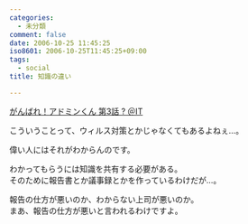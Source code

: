 ```yaml
---
categories:
  - 未分類
comment: false
date: 2006-10-25 11:45:25
iso8601: 2006-10-25T11:45:25+09:00
tags:
  - social
title: 知識の違い

---
```


<div class="entry-body">
  <p><a title="がんばれ！アドミンくん 第3話 ? ＠IT" href="http://www.atmarkit.co.jp/fwin2k/itpropower/admin-kun/003/adminkun003.html">がんばれ！アドミンくん 第3話 ? ＠IT</a></p>

  <p>こういうことって、ウィルス対策とかじゃなくてもあるよねぇ…。</p>

  <p>偉い人にはそれがわからんのです。</p>

  <p>わかってもらうには知識を共有する必要がある。<br />
    そのために報告書とか議事録とかを作っているわけだが…。</p>

  <p>報告の仕方が悪いのか、わからない上司が悪いのか。<br />
    まあ、報告の仕方が悪いと言われるわけですよ。<br /></p>
</div>
